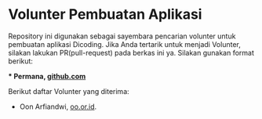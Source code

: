 # Volunter Pembuatan Aplikasi

Repository ini digunakan sebagai sayembara pencarian volunter untuk pembuatan aplikasi Dicoding. Jika Anda tertarik untuk menjadi Volunter, silakan lakukan PR(pull-request) pada berkas ini ya. Silakan gunakan format berikut:


**\* Permana, [github.com](https://github.com/Permana4131)**


Berikut daftar Volunter yang diterima:

* Oon Arfiandwi, [oo.or.id](https://oo.or.id).
